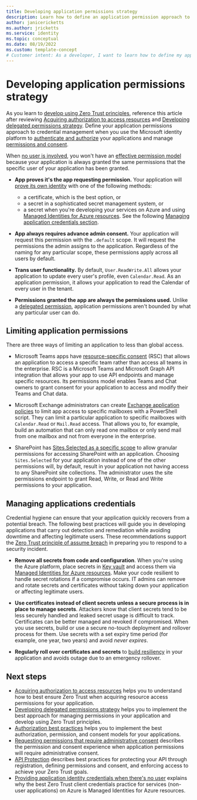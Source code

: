 ```yaml
---
title: Developing application permissions strategy
description: Learn how to define an application permission approach to credential management to authenticate, authorize, and manage permissions and consent.
author: janicericketts
ms.author: jricketts
ms.service: identity
ms.topic: conceptual
ms.date: 08/19/2022
ms.custom: template-concept
# Customer intent: As a developer, I want to learn how to define my application permission approach to credential management to authenticate, authorize, and manage permissions and consent.
---
```

# Developing application permissions strategy

As you learn to [develop using Zero Trust principles](overview.md), reference this article after reviewing [Acquiring authorization to access resources](acquire-application-authorization-to-access-resources.md) and [Developing delegated permissions strategy](developer-strategy-delegated-permission.md). Define your application permissions approach to credential management when you use the Microsoft identity platform to [authenticate and authorize](/azure/active-directory/develop/authentication-vs-authorization) your applications and manage [permissions and consent](/azure/active-directory/develop/permissions-consent-overview).

When [no user is involved](../develop/identity-non-user-applications.md), you won't have an [effective permission model](developer-strategy-delegated-permission.md) because your application is always granted the same permissions that the specific user of your application has been granted.

- **App proves it's the app requesting permission.** Your application will [prove its own identity](../develop/identity-non-user-applications.md) with one of the following methods:
  - a certificate, which is the best option, or
  - a secret in a sophisticated secret management system, or
  - a secret when you're developing your services on Azure and using [Managed Identities for Azure resources](/azure/active-directory/managed-identities-azure-resources/overview). See the following [Managing application credentials section](#managing-applications-credentials).

- **App always requires advance admin consent.** Your application will request this permission with the `.default` scope. It will request the permissions the admin assigns to the application. Regardless of the naming for any particular scope, these permissions apply across all users by default.

- **Trans user functionality.** By default, `User.ReadWrite.All` allows your application to update every user's profile, even `Calendar.Read`. As an application permission, it allows your application to read the Calendar of every user in the tenant.

- **Permissions granted the app are always the permissions used.** Unlike a [delegated permission](developer-strategy-delegated-permission.md), application permissions aren't bounded by what any particular user can do.

## Limiting application permissions

There are three ways of limiting an application to less than global access.

- Microsoft Teams apps have [resource-specific consent](/microsoftteams/platform/graph-api/rsc/resource-specific-consent) (RSC) that allows an application to access a specific team rather than access all teams in the enterprise. RSC is a Microsoft Teams and Microsoft Graph API integration that allows your app to use API endpoints and manage specific resources. Its permissions model enables Teams and Chat owners to grant consent for your application to access and modify their Teams and Chat data.

- Microsoft Exchange administrators can create [Exchange application policies](/graph/auth-limit-mailbox-access) to limit app access to specific mailboxes with a PowerShell script. They can limit a particular application to specific mailboxes with `Calendar.Read` or `Mail.Read` access. That allows you to, for example, build an automation that can only read one mailbox or only send mail from one mailbox and not from everyone in the enterprise.

- SharePoint has [Sites.Selected as a specific scope](https://devblogs.microsoft.com/microsoft365dev/controlling-app-access-on-specific-sharepoint-site-collections/) to allow granular permissions for accessing SharePoint with an application. Choosing `Sites.Selected` for your application instead of one of the other permissions will, by default, result in your application not having access to any SharePoint site collections. The administrator uses the site permissions endpoint to grant Read, Write, or Read and Write permissions to your application.

## Managing applications credentials

Credential hygiene can ensure that your application quickly recovers from a potential breach. The following best practices will guide you in developing applications that carry out detection and remediation while avoiding downtime and affecting legitimate users. These recommendations support the [Zero Trust principle of assume breach](../zero-trust-overview.md) in preparing you to respond to a security incident.

- **Remove all secrets from code and configuration**. When you're using the Azure platform, place secrets in [Key vault](/azure/key-vault/general/basic-concepts) and access them via [Managed Identities for Azure resources](/azure/active-directory/managed-identities-azure-resources/overview). Make your code resilient to handle secret rotations if a compromise occurs. IT admins can remove and rotate secrets and certificates without taking down your application or affecting legitimate users.

- **Use certificates instead of client secrets unless a secure process is in place to manage secrets**. Attackers know that client secrets tend to be less securely handled and leaked secret usage is difficult to track. Certificates can be better managed and revoked if compromised. When you use secrets, build or use a secure no-touch deployment and rollover process for them. Use secrets with a set expiry time period (for example, one year, two years) and avoid *never expires*.

- **Regularly roll over certificates and secrets** to [build resiliency](/azure/active-directory/fundamentals/resilience-app-development-overview) in your application and avoids outage due to an emergency rollover.

## Next steps

- [Acquiring authorization to access resources](acquire-application-authorization-to-access-resources.md) helps you to understand how to best ensure Zero Trust when acquiring resource access permissions for your application.
- [Developing delegated permissions strategy](developer-strategy-delegated-permission.md) helps you to implement the best approach for managing permissions in your application and develop using Zero Trust principles.
- [Authorization best practices](developer-strategy-authorization-best-practices.md) helps you to implement the best authorization, permission, and consent models for your applications.
- [Requesting permissions that require administrative consent](permissions-require-admin-consent.md) describes the permission and consent experience when application permissions will require administrative consent.
- [API Protection](protect-api.md) describes best practices for protecting your API through registration, defining permissions and consent, and enforcing access to achieve your Zero Trust goals.
- [Providing application identity credentials when there's no user](identity-non-user-applications.md) explains why the best Zero Trust client credentials practice for services (non-user applications) on Azure is Managed Identities for Azure resources.
